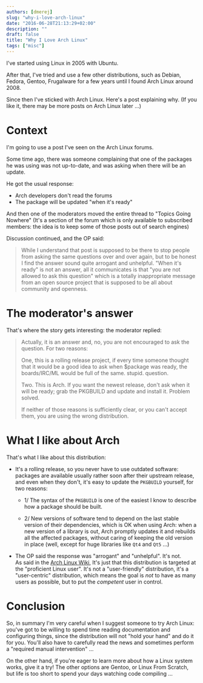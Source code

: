 ```yaml
---
authors: [dmerej]
slug: "why-i-love-arch-linux"
date: "2016-06-28T21:13:29+02:00"
description: ""
draft: false
title: "Why I Love Arch Linux"
tags: ["misc"]
---
```


I've started using Linux in 2005 with Ubuntu.

After that, I've tried and use a few other distributions, such as Debian,
Fedora, Gentoo, Frugalware for a few years until I found Arch Linux around 2008.

Since then I've sticked with Arch Linux. Here's a post explaining why.
(If you like it, there may be more posts on Arch Linux later ...)

<!--more-->

# Context

I'm going to use a post I've seen on the Arch Linux forums.

Some time ago, there was someone complaining that one of the packages he was
using was not up-to-date, and was asking when there will be an update.

He got the usual response:

* Arch developers don't read the forums
* The package will be updated "when it's ready"

And then one of the moderators moved the entire thread to "Topics Going Nowhere"
(It's a section of the forum which is only available to subscribed members: the idea
is to keep some of those posts out of search engines)


Discussion continued, and the OP said:

> While I understand that post is supposed to be there to stop people from
> asking the same questions over and over again, but to be honest I find the
> answer sound quite arrogant and unhelpful. "When it's ready" is not an
> answer, all it communicates is that "you are not allowed to ask this
> question" which is a totally inappropriate message from an open source
> project that is supposed to be all about community and openness.

# The moderator's answer

That's where the story gets interesting: the moderator replied:


> Actually, it is an answer and, no, you are not encouraged to ask the question.
> For two reasons:
>
> One, this is a rolling release project, if every time someone thought that it
> would be a good idea to ask when $package was ready, the boards/IRC/ML would
> be full of the same. stupid. question.
>
> Two. This is Arch. If you want the newest release, don't ask when it will be
> ready; grab the PKGBUILD and update and install it. Problem solved.
>
> If neither of those reasons is sufficiently clear, or you can't accept them,
> you are using the wrong distribution.

# What I like about Arch

That's what I like about this distribution:

* It's a rolling release, so you never have to use outdated software: packages are
  available usually rather soon after their upstream release, and even when they
  don't, it's easy to update the `PKGBUILD` yourself, for two reasons:

  * 1/ The syntax of the `PKGBUILD` is one of the easiest I know to describe how a package
    should be built.

  * 2/ New versions of software tend to depend on the last stable version of their dependencies,
    which is OK when using Arch: when a new version of a library is out, Arch
    promptly updates it and rebuilds all the affected packages, without caring
    of keeping the old version in place (well, except for huge libraries like `Qt4` and
    `Qt5`&nbsp;...)

* The OP said the response was "arrogant" and "unhelpful". It's not. <br/>
  As said in the [Arch Linux Wiki](https://wiki.archlinux.org/index.php/Arch_Linux#Principles),
  It's just that this distribution is targeted at the "proficient Linux user".
  It's not a "user-friendly" distribution, it's a "user-centric" distribution, which means
  the goal is _not_ to have as many users as possible, but to put the _competent_ user
  in control.

# Conclusion

So, in summary I'm very careful when I suggest someone to try Arch Linux: you've got
to be willing to spend time reading documentation and configuring things, since
the distribution will not "hold your hand" and do it for you. You'll also have
to carefully read the news and sometimes perform a "required manual intervention" ...

On the other hand, if you're eager to learn more about how a Linux system works, give it a try!
The other options are Gentoo, or Linux From Scratch, but life is too short to
spend your days watching code compiling ...
